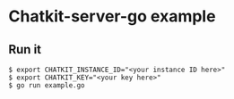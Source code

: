 # Chatkit-server-go example

## Run it

    $ export CHATKIT_INSTANCE_ID="<your instance ID here>"
    $ export CHATKIT_KEY="<your key here>"
    $ go run example.go